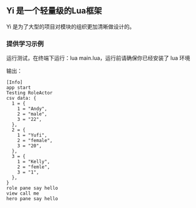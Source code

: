 ## Yi 是一个轻量级的Lua框架 ##

Yi 是为了大型的项目对模块的组织更加清晰做设计的。

### 提供学习示例 ###

运行测试，在终端下运行：lua main.lua，运行前请确保你已经安装了 lua 环境

输出：

	[Info]
	app start
	Testing RoleActor
	csv data: {
	  1 = {
		1 = "Andy",
		2 = "male",
		3 = "22",
	  },
	  2 = {
		1 = "Yufi",
		2 = "female",
		3 = "20",
	  },
	  3 = {
		1 = "Kelly",
		2 = "femle",
		3 = "1",
	  },
	}
	role pane say hello
	view call me
	hero pane say hello
